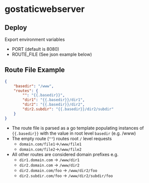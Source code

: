 # gostaticwebserver

## Deploy

Export environment variables

 - PORT (default is 8080)
 - ROUTE_FILE (See json example below)

## Route File Example

``` json
{
    "basedir": "/www",
    "routes": {
	    "": "{{.basedir}}",
	    "dir1": "{{.basedir}}/dir1",
	    "dir2": "{{.basedir}}/dir2",
	    "dir2.subdir": "{{.basedir}}/dir2/subdir"
    }
}
```

 - The route file is parsed as a go template populating instances of `{{.basedir}}` with the value in
   root level `basedir` (e.g. /www)
 - The empty route (`""`) routes root `/` level requests
   - `domain.com/file1`->`/www/file1`
   - `domain.com/file2`->`/www/file2`
 - All other routes are considered domain prefixes e.g.
   - `dir1.domain.com` -> `/www/dir1`
   - `dir2.domain.com` -> `/www/dir2`
   - `dir2.domain.com/foo` -> `/www/dir2/foo`
   - `dir2.subdir.com/foo` -> `/www/dir2/subdir/foo`
